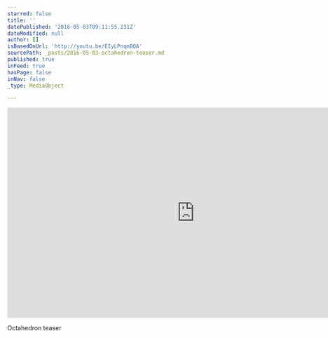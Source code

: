 ```yaml
---
starred: false
title: ''
datePublished: '2016-05-03T09:11:55.231Z'
dateModified: null
author: []
isBasedOnUrl: 'http://youtu.be/EIyLPnqmBQA'
sourcePath: _posts/2016-05-03-octahedron-teaser.md
published: true
inFeed: true
hasPage: false
inNav: false
_type: MediaObject

---
```

<iframe src="http://cdn.embedly.com/widgets/media.html?src=https%3A%2F%2Fwww.youtube.com%2Fembed%2FEIyLPnqmBQA%3Ffeature%3Doembed&amp;url=https%3A%2F%2Fwww.youtube.com%2Fwatch%3Fv%3DEIyLPnqmBQA%26feature%3Dyoutu.be&amp;image=https%3A%2F%2Fi.ytimg.com%2Fvi%2FEIyLPnqmBQA%2Fhqdefault.jpg&amp;key=b7d04c9b404c499eba89ee7072e1c4f7&amp;type=text%2Fhtml&amp;schema=youtube" width="854" height="480" scrolling="no" frameborder="0" allowfullscreen="" style=""></iframe>

Octahedron teaser